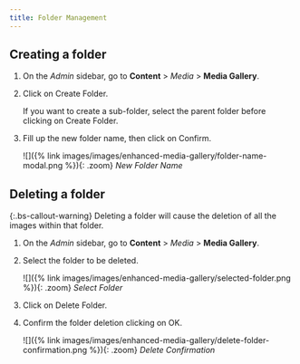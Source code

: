 ```yaml
---
title: Folder Management
---
```


## Creating a folder

1. On the _Admin_ sidebar, go to **Content** > _Media_ > **Media Gallery**.

1. Click on <span class="btn">Create Folder</span>.
    
    If you want to create a sub-folder, select the parent folder before clicking on <span class="btn">Create Folder</span>.

1. Fill up the new folder name, then click on <span class="btn">Confirm</span>.

    ![]({% link images/images/enhanced-media-gallery/folder-name-modal.png %}){: .zoom}
    _New Folder Name_

## Deleting a folder

{:.bs-callout-warning}
Deleting a folder will cause the deletion of all the images within that folder.

1. On the _Admin_ sidebar, go to **Content** > _Media_ > **Media Gallery**.

1. Select the folder to be deleted.
    
    ![]({% link images/images/enhanced-media-gallery/selected-folder.png %}){: .zoom}
    _Select Folder_
    
1. Click on <span class="btn">Delete Folder</span>.

1. Confirm the folder deletion clicking on <span class="btn">OK<span>.

    ![]({% link images/images/enhanced-media-gallery/delete-folder-confirmation.png %}){: .zoom}
    _Delete Confirmation_
